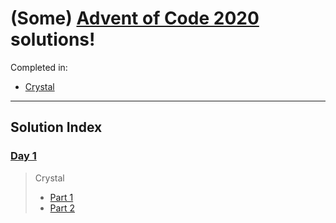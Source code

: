 # (Some) [Advent of Code 2020](https://adventofcode.com/2020/) solutions!

Completed in:
- [Crystal](https://crystal-lang.org)

----

## Solution Index

### [Day 1](https://adventofcode.com/2020/day/1)

> Crystal
> - [Part 1](./day1/day1-part1.cr)
> - [Part 2](./day1/day1-part2.cr)


